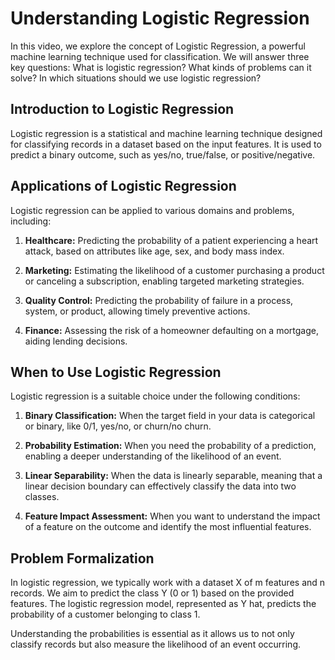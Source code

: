 # Understanding Logistic Regression

In this video, we explore the concept of Logistic Regression, a powerful machine learning technique used for classification. We will answer three key questions: What is logistic regression? What kinds of problems can it solve? In which situations should we use logistic regression?

## Introduction to Logistic Regression

Logistic regression is a statistical and machine learning technique designed for classifying records in a dataset based on the input features. It is used to predict a binary outcome, such as yes/no, true/false, or positive/negative.

## Applications of Logistic Regression

Logistic regression can be applied to various domains and problems, including:

1. **Healthcare:** Predicting the probability of a patient experiencing a heart attack, based on attributes like age, sex, and body mass index.

2. **Marketing:** Estimating the likelihood of a customer purchasing a product or canceling a subscription, enabling targeted marketing strategies.

3. **Quality Control:** Predicting the probability of failure in a process, system, or product, allowing timely preventive actions.

4. **Finance:** Assessing the risk of a homeowner defaulting on a mortgage, aiding lending decisions.

## When to Use Logistic Regression

Logistic regression is a suitable choice under the following conditions:

1. **Binary Classification:** When the target field in your data is categorical or binary, like 0/1, yes/no, or churn/no churn.

2. **Probability Estimation:** When you need the probability of a prediction, enabling a deeper understanding of the likelihood of an event.

3. **Linear Separability:** When the data is linearly separable, meaning that a linear decision boundary can effectively classify the data into two classes.

4. **Feature Impact Assessment:** When you want to understand the impact of a feature on the outcome and identify the most influential features.

## Problem Formalization

In logistic regression, we typically work with a dataset X of m features and n records. We aim to predict the class Y (0 or 1) based on the provided features. The logistic regression model, represented as Y hat, predicts the probability of a customer belonging to class 1.

Understanding the probabilities is essential as it allows us to not only classify records but also measure the likelihood of an event occurring.

